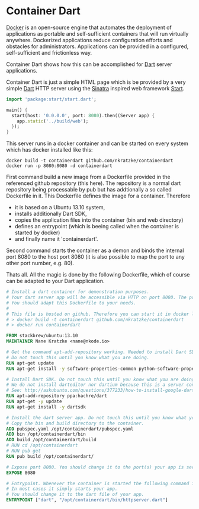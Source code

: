 Container Dart
==============

[docker]: https://www.docker.io/
[dart]: https://www.dartlang.org/
[start]: https://github.com/lvivski/start
[sinatra]: http://www.sinatrarb.com/

[Docker][docker] is an open-source engine that automates the deployment of applications as portable and self-sufficient containers that will run virtually anywhere. Dockerized applications reduce configuration efforts and obstacles for administrators. Applications can be provided in a configured, self-sufficient and frictionless way.

Container Dart shows how this can be accomplished for [Dart][dart] server applications.

Container Dart is just a simple HTML page which is be provided by a very simple [Dart][dart] HTTP server using the [Sinatra][sinatra] inspired web framework [Start][start].

```Dart
import 'package:start/start.dart';

main() {
  start(host: '0.0.0.0', port: 8080).then((Server app) {
    app.static('../build/web');
  });
}
```

This server runs in a docker container and can be started on every system which has docker installed like this:

```shell
docker build -t containerdart github.com/nkratzke/containerdart
docker run -p 8080:8080 -d containerdart
```

First command build a new image from a Dockerfile provided in the referenced github repository (this here). The repository is a normal dart repository being processable by pub but has addtionally a so called Dockerfile in it. This Dockerfile defines the image for a container. Therefore 

- it is based on a Ubuntu 13.10 system,
- installs additionally Dart SDK,
- copies the application files into the container (bin and web directory)
- defines an entrypoint (which is beeing called when the container is started by docker)
- and finally name it 'containerdart'.

Second command starts the container as a demon and binds the internal port 8080 to the host port 8080 (it is also possible to map the port to any other port number, e.g. 80).

Thats all. All the magic is done by the following Dockerfile, which of course can be adapted to your Dart application.

```Dockerfile
# Install a dart container for demonstration purposes.
# Your dart server app will be accessible via HTTP on port 8080. The port can be changed.
# You should adapt this Dockerfile to your needs.
#
# This file is hosted on github. Therefore you can start it in docker like this:
# > docker build -t containerdart github.com/nkratzke/containerdart
# > docker run containerdart

FROM stackbrew/ubuntu:13.10
MAINTAINER Nane Kratzke <nane@nkode.io>

# Get the command apt-add-repository working. Needed to install Dart SDK.
# Do not touch this until you know what you are doing.
RUN apt-get update
RUN apt-get install -y software-properties-common python-software-properties

# Install Dart SDK. Do not touch this until you know what you are doing.
# We do not install darteditor nor dartium because this is a server container.
# See: http://askubuntu.com/questions/377233/how-to-install-google-dart-in-ubuntu
RUN apt-add-repository ppa:hachre/dart
RUN apt-get -y update
RUN apt-get install -y dartsdk

# Install the dart server app. Do not touch this until you know what you are doing.
# Copy the bin and build directory to the container.
ADD pubspec.yaml /opt/containerdart/pubspec.yaml
ADD bin /opt/containerdart/bin
ADD build /opt/containerdart/build
# RUN cd /opt/containerdart
# RUN pub get
RUN pub build /opt/containerdart/

# Expose port 8080. You should change it to the port(s) your app is serving on.
EXPOSE 8080

# Entrypoint. Whenever the container is started the following command is executed in your container.
# In most cases it simply starts your app.
# You should change it to the dart file of your app.
ENTRYPOINT ["dart", "/opt/containerdart/bin/httpserver.dart"]
```
